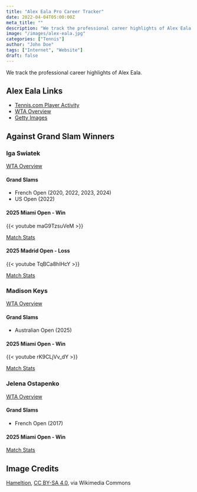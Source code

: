 ```yaml
---
title: "Alex Eala Pro Career Tracker"
date: 2022-04-04T05:00:00Z
meta_title: ""
description: "We track the professional career highlights of Alex Eala."
image: "/images/alex-eala.jpg"
categories: ["Tennis"]
author: "John Doe"
tags: ["Internet", "Website"]
draft: false
---
```

We track the professional career highlights of Alex Eala.

## Alex Eala Links
* [Tennis.com Player Activity](https://www.tennis.com/players-rankings/alexandra-eala-sr-competitor-627278/activity/)
* [WTA Overview](https://www.wtatennis.com/players/330332/alexandra-eala/#overview)
* [Getty Images](https://www.gettyimages.com/search/2/image?family=editorial&phrase=alexandra%20eala)

## Against Grand Slam Winners

### Iga Swiatek

[WTA Overview](https://www.wtatennis.com/players/326408/iga-swiatek)

#### Grand Slams

* French Open (2020, 2022, 2023, 2024)
* US Open (2022)

#### 2025 Miami Open - Win

{{< youtube maG9TzsuVeM >}}

[Match Stats](https://www.tennis.com/tournaments/sr-tournament-2743-miami-usa/sr-match-58906263/)

#### 2025 Madrid Open - Loss

{{< youtube TqBCa8hIHcY >}}

[Match Stats](https://www.tennis.com/tournaments/sr-tournament-2785-madrid-spain/sr-match-59915292/)

### Madison Keys

[WTA Overview](https://www.wtatennis.com/players/316959/madison-keys)

#### Grand Slams

* Australian Open (2025)

#### 2025 Miami Open - Win

{{< youtube rK9CLjVv_dY >}}

[Match Stats](https://www.tennis.com/tournaments/sr-tournament-2743-miami-usa/sr-match-58906303/)

### Jelena Ostapenko

[WTA Overview](https://www.wtatennis.com/players/319939/jelena-ostapenko)

#### Grand Slams

* French Open (2017)

#### 2025 Miami Open - Win

[Match Stats](https://www.tennis.com/tournaments/sr-tournament-2743-miami-usa/sr-match-58906325/)

## Image Credits

<a href="https://commons.wikimedia.org/wiki/File:Alex_Eala_(2024_US_Open)_02_(cropped2).jpg">Hameltion</a>, <a href="https://creativecommons.org/licenses/by-sa/4.0">CC BY-SA 4.0</a>, via Wikimedia Commons